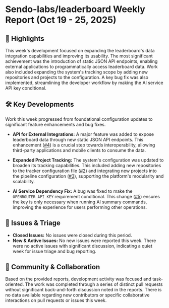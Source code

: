 # Sendo-labs/leaderboard Weekly Report (Oct 19 - 25, 2025)

## 🚀 Highlights
This week's development focused on expanding the leaderboard's data integration capabilities and improving its usability. The most significant achievement was the introduction of static JSON API endpoints, enabling external applications to programmatically access leaderboard data. Work also included expanding the system's tracking scope by adding new repositories and projects to the configuration. A key bug fix was also implemented, streamlining the developer workflow by making the AI service API key conditional.

## 🛠️ Key Developments
Work this week progressed from foundational configuration updates to significant feature enhancements and bug fixes.

-   **API for External Integrations:** A major feature was added to expose leaderboard data through new static JSON API endpoints. This enhancement ([#4](https://github.com/Sendo-labs/leaderboard/pull/4)) is a crucial step towards interoperability, allowing third-party applications and mobile clients to consume the data.

-   **Expanded Project Tracking:** The system's configuration was updated to broaden its tracking capabilities. This included adding new repositories to the tracker configuration file ([#2](https://github.com/Sendo-labs/leaderboard/pull/2)) and integrating new projects into the pipeline configuration ([#3](https://github.com/Sendo-labs/leaderboard/pull/3)), supporting the platform's modularity and scalability.

-   **AI Service Dependency Fix:** A bug was fixed to make the `OPENROUTER_API_KEY` requirement conditional. This change ([#5](https://github.com/Sendo-labs/leaderboard/pull/5)) ensures the key is only necessary when running AI summary commands, improving the experience for users performing other operations.

## 🐛 Issues & Triage
-   **Closed Issues:** No issues were closed during this period.
-   **New & Active Issues:** No new issues were reported this week. There were no active issues with significant discussion, indicating a quiet week for issue triage and bug reporting.

## 💬 Community & Collaboration
Based on the provided reports, development activity was focused and task-oriented. The work was completed through a series of distinct pull requests without significant back-and-forth discussion noted in the reports. There is no data available regarding new contributors or specific collaborative interactions on pull requests or issues this week.